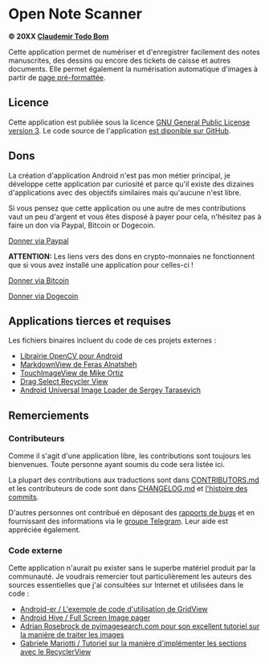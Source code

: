 Open Note Scanner
=================

**© 20XX [Claudemir Todo Bom](http://todobom.com)**

Cette application permet de numériser et d'enregistrer facilement des notes manuscrites, des dessins ou encore des tickets de caisse et autres documents. Elle permet également la numérisation automatique d'images à partir de [page pré-formattée](https://github.com/ctodobom/OpenNoteScanner/raw/master/Page%20Templates/A4%20with%202%20pages.pdf).


Licence
-------

Cette application est publiée sous la licence [GNU General Public License version 3](http://www.gnu.org/licenses/gpl.txt). Le code source de l'application [est diponible sur GitHub](http://github.com/ctodobom/OpenNoteScanner).

Dons
----

La création d'application Android n'est pas mon métier principal, je développe cette application par curiosité et parce qu'il existe des dizaines d'applications avec des objectifs similaires mais qu'aucune n'est libre.

Si vous pensez que cette application ou une autre de mes contributions vaut un peu d'argent et vous êtes disposé à payer pour cela, n'hésitez pas à faire un don via Paypal, Bitcoin or Dogecoin.

[Donner via Paypal](https://www.paypal.com/cgi-bin/webscr?cmd=_s-xclick&hosted_button_id=X6XHVCPMRQEL4)

**ATTENTION:** Les liens vers des dons en crypto-monnaies ne fonctionnent que si vous avez installé une application pour celles-ci !

[Donner via Bitcoin](bitcoin:1H5tqKZoWdqkR54PGe9w67EzBnLXHBFmt9)

[Donner via Dogecoin](dogecoin:DFBaP724XR3rfs9wFahBd353yFkgkqatvd)


Applications tierces et requises
--------------------------------

Les fichiers binaires incluent du code de ces projets externes :

* [Librairie OpenCV pour Android](http://www.opencv.org)
* [MarkdownView de Feras Alnatsheh](https://github.com/falnatsheh/MarkdownView)
* [TouchImageView de Mike Ortiz](https://github.com/MikeOrtiz/TouchImageView)
* [Drag Select Recycler View](https://github.com/afollestad/drag-select-recyclerview)
* [Android Universal Image Loader de Sergey Tarasevich](https://github.com/nostra13/Android-Universal-Image-Loader)

Remerciements
------------

### Contributeurs

Comme il s'agit d'une application libre, les contributions sont toujours les bienvenues. Toute personne ayant soumis du code sera listée ici.

La plupart des contributions aux traductions sont dans [CONTRIBUTORS.md](https://github.com/ctodobom/OpenNoteScanner/blob/master/CONTRIBUTORS.md) et les contributeurs de code sont dans [CHANGELOG.md](https://github.com/ctodobom/OpenNoteScanner/blob/master/CHANGELOG.md) et [l'histoire des commits](https://github.com/ctodobom/OpenNoteScanner/commits).

D'autres personnes ont contribué en déposant des [rapports de bugs](https://github.com/ctodobom/OpenNoteScanner/issues) et en fournissant des informations via le [groupe Telegram](https://t.me/OpenNoteScanner). Leur aide est appréciée également.

### Code externe

Cette application n'aurait pu exister sans le superbe matériel produit par la communauté. Je voudrais remercier tout particulièrement les auteurs des sources essentielles que j'ai consultées sur Internet et utilisées dans le code :

* [Android-er / L'exemple de code d'utilisation de GridView](http://android-er.blogspot.com.br/2012/07/gridview-loading-photos-from-sd-card.html)
* [Android Hive / Full Screen Image pager](http://www.androidhive.info/2013/09/android-fullscreen-image-slider-with-swipe-and-pinch-zoom-gestures/)
* [Adrian Rosebrock de pyimagesearch.com pour son excellent tutoriel sur la manière de traiter les images](http://www.pyimagesearch.com/2014/09/01/build-kick-ass-mobile-document-scanner-just-5-minutes/)
* [Gabriele Mariotti / Tutoriel sur la manière d'implémenter les sections avec le RecyclerView](https://gist.github.com/gabrielemariotti/e81e126227f8a4bb339c)
